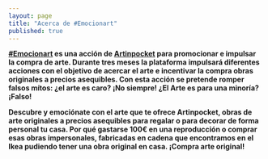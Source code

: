 ```yaml
---
layout: page
title: "Acerca de #Emocionart"
published: true
---
```


**[#Emocionart](/) es una acción de [Artinpocket](http://www.artinpocket.cat/) para promocionar e impulsar la compra de arte. Durante tres meses la plataforma impulsará diferentes acciones con el objetivo de acercar el arte e incentivar la compra obras originales a precios asequibles. Con esta acción se pretende romper falsos mítos: ¿el arte es caro? ¡No siempre! ¿El Arte es para una minoría? ¡Falso!**

**Descubre y emociónate con el arte que te ofrece Artinpocket, obras de arte originales a precios asequibles para regalar o para decorar de forma personal tu casa. Por qué gastarse 100€ en una reproducción o comprar esas obras impersonales, fabricadas en cadena que encontramos en el Ikea pudiendo tener una obra original en casa. ¡Compra arte original!**